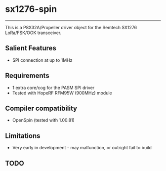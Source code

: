 # sx1276-spin
-------------

This is a P8X32A/Propeller driver object for the Semtech SX1276 LoRa/FSK/OOK transceiver.

## Salient Features

* SPI connection at up to 1MHz

## Requirements

* 1 extra core/cog for the PASM SPI driver
* Tested with HopeRF RFM95W (900MHz) module

## Compiler compatibility

* OpenSpin (tested with 1.00.81)

## Limitations

* Very early in development - may malfunction, or outright fail to build

## TODO

